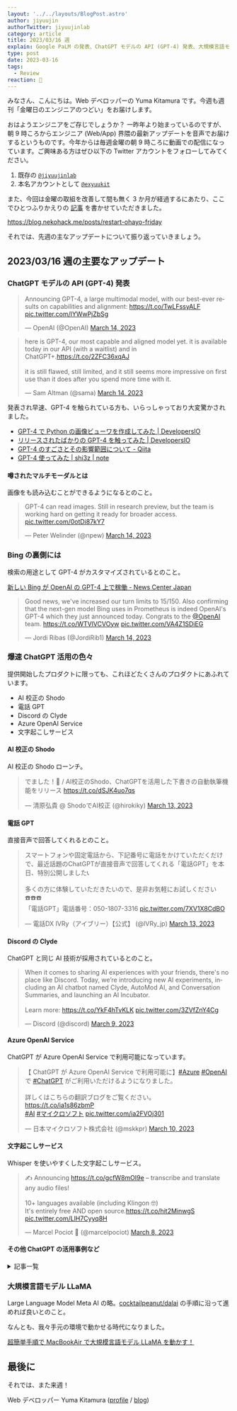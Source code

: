 ```yaml
---
layout: '../../layouts/BlogPost.astro'
author: jiyuujin
authorTwitter: jiyuujinlab
category: article
title: 2023/03/16 週
explain: Google PaLM の発表、ChatGPT モデルの API (GPT-4) 発表、大規模言語モデル LLaMA
type: post
date: 2023-03-16
tags:
  - Review
reaction: 🎨
---
```


みなさん、こんにちは。Web デベロッパーの Yuma Kitamura です。今週も週刊「金曜日のエンジニアのつどい」をお届けします。

おはようエンジニアをご存じでしょうか？ 一昨年より始まっているのですが、朝 9 時ころからエンジニア (Web/App) 界隈の最新アップデートを音声でお届けするというものです。今年からは毎週金曜の朝 9 時ころに動画での配信になっています。ご興味ある方はぜひ以下の Twitter アカウントをフォローしてみてください。

1. 既存の [`@jiyuujinlab`](https://twitter.com/jiyuujinlab)
2. 本名アカウントとして [`@exyuukit`](https://twitter.com/exyuukit)

また、今回は金曜の取組を改善して間も無く 3 か月が経過するにあたり、ここでひとつふりかえりの [記事](https://blog.nekohack.me/posts/restart-ohayo-friday) を書かせていただきました。

https://blog.nekohack.me/posts/restart-ohayo-friday

それでは、先週の主なアップデートについて振り返っていきましょう。

## 2023/03/16 週の主要なアップデート

### ChatGPT モデルの API (GPT-4) 発表

<blockquote class="twitter-tweet"><p lang="en" dir="ltr">Announcing GPT-4, a large multimodal model, with our best-ever results on capabilities and alignment: <a href="https://t.co/TwLFssyALF">https://t.co/TwLFssyALF</a> <a href="https://t.co/lYWwPjZbSg">pic.twitter.com/lYWwPjZbSg</a></p>&mdash; OpenAI (@OpenAI) <a href="https://twitter.com/OpenAI/status/1635687373060317185?ref_src=twsrc%5Etfw">March 14, 2023</a></blockquote> <script async src="https://platform.twitter.com/widgets.js" charset="utf-8"></script>

<blockquote class="twitter-tweet"><p lang="en" dir="ltr">here is GPT-4, our most capable and aligned model yet. it is available today in our API (with a waitlist) and in ChatGPT+.<a href="https://t.co/2ZFC36xqAJ">https://t.co/2ZFC36xqAJ</a><br><br>it is still flawed, still limited, and it still seems more impressive on first use than it does after you spend more time with it.</p>&mdash; Sam Altman (@sama) <a href="https://twitter.com/sama/status/1635687853324902401?ref_src=twsrc%5Etfw">March 14, 2023</a></blockquote> <script async src="https://platform.twitter.com/widgets.js" charset="utf-8"></script>

発表され早速、GPT-4 を触られている方も、いらっしゃっており大変驚かされました。

- [GPT-4 で Python の画像ビューワを作成してみた | DevelopersIO](https://dev.classmethod.jp/articles/programming-with-chatgpt-gpt-4/)
- [リリースされたばかりの GPT-4 を触ってみた | DevelopersIO](https://dev.classmethod.jp/articles/gpt-4/)
- [GPT-4 のすごさとその影響範囲について - Qiita](https://qiita.com/sakasegawa/items/4c6b9c3f703e89ec1c4d)
- [GPT-4 使ってみた | shi3z | note](https://note.com/shi3zblog/n/n659a427892ef)

#### 噂されたマルチモーダルとは

画像をも読み込むことができるようになるとのこと。

<blockquote class="twitter-tweet"><p lang="en" dir="ltr">GPT-4 can read images. Still in research preview, but the team is working hard on getting it ready for broader access. <a href="https://t.co/0otDi87kY7">pic.twitter.com/0otDi87kY7</a></p>&mdash; Peter Welinder (@npew) <a href="https://twitter.com/npew/status/1635691262044160001?ref_src=twsrc%5Etfw">March 14, 2023</a></blockquote> <script async src="https://platform.twitter.com/widgets.js" charset="utf-8"></script>

### Bing の裏側には

検索の用途として GPT-4 がカスタマイズされているとのこと。

[新しい Bing が OpenAI の GPT-4 上で稼働 - News Center Japan](https://news.microsoft.com/ja-jp/2023/03/15/230315-confirmed-the-new-bing-runs-on-openais-gpt-4/)

<blockquote class="twitter-tweet"><p lang="en" dir="ltr">Good news, we&#39;ve increased our turn limits to 15/150. Also confirming that the next-gen model Bing uses in Prometheus is indeed OpenAI&#39;s GPT-4 which they just announced today. Congrats to the <a href="https://twitter.com/OpenAI?ref_src=twsrc%5Etfw">@OpenAI</a> team. <a href="https://t.co/WTVlVCVOyw">https://t.co/WTVlVCVOyw</a> <a href="https://t.co/VA4Z1SDiEG">pic.twitter.com/VA4Z1SDiEG</a></p>&mdash; Jordi Ribas (@JordiRib1) <a href="https://twitter.com/JordiRib1/status/1635694953463705600?ref_src=twsrc%5Etfw">March 14, 2023</a></blockquote> <script async src="https://platform.twitter.com/widgets.js" charset="utf-8"></script>

### 爆速 ChatGPT 活用の色々

提供開始したプロダクトに限っても、これほどたくさんのプロダクトにあふれています。

- AI 校正の Shodo
- 電話 GPT
- Discord の Clyde
- Azure OpenAI Service
- 文字起こしサービス

#### AI 校正の Shodo

AI 校正の Shodo ローンチ。

<blockquote class="twitter-tweet"><p lang="ja" dir="ltr">でました！🚀 / AI校正のShodo、ChatGPTを活用した下書きの自動執筆機能をリリース <a href="https://t.co/dSJK4uo7qs">https://t.co/dSJK4uo7qs</a></p>&mdash; 清原弘貴 @ ShodoでAI校正 (@hirokiky) <a href="https://twitter.com/hirokiky/status/1635102415191183360?ref_src=twsrc%5Etfw">March 13, 2023</a></blockquote> <script async src="https://platform.twitter.com/widgets.js" charset="utf-8"></script>

#### 電話 GPT

直接音声で回答してくれるとのこと。

<blockquote class="twitter-tweet"><p lang="ja" dir="ltr">スマートフォンや固定電話から、下記番号に電話をかけていただくだけで、最近話題のChatGPTが直接音声で回答してくれる「電話GPT」を本日、特別公開しました📞<br><br>多くの方に体験していただきたいので、是非お気軽にお試しください☎️☎️☎️<br>「電話GPT」電話番号：050-1807-3316 <a href="https://t.co/7XV1X8CdBO">pic.twitter.com/7XV1X8CdBO</a></p>&mdash; 電話DX IVRy（アイブリー）【公式】 (@IVRy_jp) <a href="https://twitter.com/IVRy_jp/status/1635084006474784770?ref_src=twsrc%5Etfw">March 13, 2023</a></blockquote> <script async src="https://platform.twitter.com/widgets.js" charset="utf-8"></script>

#### Discord の Clyde

ChatGPT と同じ AI 技術が採用されているとのこと。

<blockquote class="twitter-tweet"><p lang="en" dir="ltr">When it comes to sharing AI experiences with your friends, there&#39;s no place like Discord. Today, we’re introducing new AI experiments, including an AI chatbot named Clyde, AutoMod AI, and Conversation Summaries, and launching an AI Incubator. <br><br>Learn more: <a href="https://t.co/YkF4hTvKLK">https://t.co/YkF4hTvKLK</a> <a href="https://t.co/3ZVfZnY4Cg">pic.twitter.com/3ZVfZnY4Cg</a></p>&mdash; Discord (@discord) <a href="https://twitter.com/discord/status/1633862297893601280?ref_src=twsrc%5Etfw">March 9, 2023</a></blockquote> <script async src="https://platform.twitter.com/widgets.js" charset="utf-8"></script>

#### Azure OpenAI Service

ChatGPT が Azure OpenAI Service で利用可能になっています。

<blockquote class="twitter-tweet"><p lang="ja" dir="ltr">【 ChatGPT が Azure OpenAI Service で利用可能に】<a href="https://twitter.com/hashtag/Azure?src=hash&amp;ref_src=twsrc%5Etfw">#Azure</a> <a href="https://twitter.com/hashtag/OpenAI?src=hash&amp;ref_src=twsrc%5Etfw">#OpenAI</a> で <a href="https://twitter.com/hashtag/ChatGPT?src=hash&amp;ref_src=twsrc%5Etfw">#ChatGPT</a> がご利用いただけるようになりました。<br> <br>詳しくはこちらの翻訳ブログをご覧ください。<br> <a href="https://t.co/ia1s86zbmP">https://t.co/ia1s86zbmP</a><br> <a href="https://twitter.com/hashtag/AI?src=hash&amp;ref_src=twsrc%5Etfw">#AI</a> <a href="https://twitter.com/hashtag/%E3%83%9E%E3%82%A4%E3%82%AF%E3%83%AD%E3%82%BD%E3%83%95%E3%83%88?src=hash&amp;ref_src=twsrc%5Etfw">#マイクロソフト</a> <a href="https://t.co/ia2FVOj301">pic.twitter.com/ia2FVOj301</a></p>&mdash; 日本マイクロソフト株式会社 (@mskkpr) <a href="https://twitter.com/mskkpr/status/1634103316366909441?ref_src=twsrc%5Etfw">March 10, 2023</a></blockquote> <script async src="https://platform.twitter.com/widgets.js" charset="utf-8"></script>

#### 文字起こしサービス

Whisper を使いやすくした文字起こしサービス。

<blockquote class="twitter-tweet"><p lang="en" dir="ltr">✍️ Announcing <a href="https://t.co/gcfW8mOI9e">https://t.co/gcfW8mOI9e</a> – transcribe and translate any audio files!<br><br>10+ languages available (including Klingon 🤓)<br>It&#39;s entirely free AND open source.<a href="https://t.co/hit2MinwgS">https://t.co/hit2MinwgS</a> <a href="https://t.co/LlH7Cyyq8H">pic.twitter.com/LlH7Cyyq8H</a></p>&mdash; Marcel Pociot 🧪 (@marcelpociot) <a href="https://twitter.com/marcelpociot/status/1633488875912933378?ref_src=twsrc%5Etfw">March 8, 2023</a></blockquote> <script async src="https://platform.twitter.com/widgets.js" charset="utf-8"></script>

#### その他 ChatGPT の活用事例など

<details>

<summary>記事一覧</summary>

- [ChatGPT とターミナルで会話するための CLI ツール Sawara をリリースしました](https://yocajii.hatenablog.jp/entry/2023/03/14/174924)
- [DocsBot AI を使ってみた](https://zenn.dev/howdy39/articles/a4a6f07a95a023)
- [ChatGPT と壁打ちしつつ、話し方ノウハウに則ってグルメのプレゼンをする](https://inout-ai.com/posts/DRPjr2s45X0PoF04)
- [ChatGPT API と Streamlit を使って超簡単に AI アプリを作ってみた - NRI ネットコム Blog](https://tech.nri-net.com/entry/create_app_using_chatgpt)
- [SlidesGPT - Like ChatGPT for slides](https://slidesgpt.com/)
- [都道府県と地方が紐づいた JSON の作成 | INOUT](https://inout-ai.com/posts/j3lhx_KjTMnMXmp9)
- [ChatGPT を使用して Web 制作者の疑問に答える Web アプリを作りました](https://stocker.jp/diary/chatgpt-web-app/)
- [ChatGPT でジェネレーティブアートジェネレータ - ABA の日誌](https://aba.hatenablog.com/entry/2023/03/12/172556)
- [ChatGPT API を利用して任意のエントリーのタイトル、ブックマーク一覧を元に適当なコメントなどを行う AI ブックマーカー](https://github.com/ktny/AI_hatena_bookmarker)
- [ChatGPT とペアプログラミングしたら爆速開発できました - karaage. [からあげ]](https://karaage.hatenadiary.jp/entry/2023/03/11/235602)
- [WordPress を AI 化しておしゃべりする](https://zenn.dev/kentarok/articles/a99e51079a8071)
- [ChatGPT は馬鹿じゃない！ 真の実力を解放するプロンプトエンジニアリングの最前線](https://zenn.dev/noritamarino/articles/a2321a65fe2be8)
- [Amazon Connect と ChatGPT の API を使い、電話で質問すると ChatGPT が何でも答えてくれるコールセンター向けチャットボットシステムを構築してみた | DevelopersIO](https://dev.classmethod.jp/articles/amazon-connect-chatgpt-api-chatbot/)
- [LlamaIndex を使って AWS CDK の記事 200 本以上でインデックスを作り OpenAI に質問してみた | DevelopersIO](https://dev.classmethod.jp/articles/llamaindex-create-index-cdk-article-over-200/)
- [ChatGPT API でウェブサイト版のように返答を逐次受け取る方法 - Qiita](https://qiita.com/Cartelet/items/cfc07fc499b6ebbc7dde)
- [ChatGPT API 搭載、仕事の全てを圧倒的な速度に「CalqWorks（カルクワークス）」 β 版公開](https://prtimes.jp/main/html/rd/p/000000077.000082094.html)
- [GPT が出した回答の確からしさを見えるようにしてみる - Taste of Tech Topics](https://acro-engineer.hatenablog.com/entry/2023/03/10/100000)
- [Scrapbox ChatGPT Connector - 井戸端](https://scrapbox.io/villagepump/Scrapbox_ChatGPT_Connector)
- [LayerX、新卒採用選考に ChatGPT・Notion AI の活用課題を必須化。新入社員研修のメニュー化も](https://prtimes.jp/main/html/rd/p/000000212.000036528.html)
- [ChatGPT をブロックでプログラミングできるようにしてみた｜ shi3z ｜ note](https://note.com/shi3zblog/n/n47f0ed4024d5)

</details>

### 大規模言語モデル LLaMA

Large Language Model Meta AI の略。[cocktailpeanut/dalai](https://github.com/cocktailpeanut/dalai) の手順に沿って進めれば良いとのこと。

なんとも、我々手元の環境で動かせる時代になりました。

[超簡単手順で MacBookAir で大規模言語モデル LLaMA を動かす！](https://zenn.dev/ozushi/articles/a9ee4ac9c574ab)

## 最後に

それでは、また来週！

Web デベロッパー Yuma Kitamura ([profile](https://yuma-kitamura.nekohack.me/) / [blog](https://blog.nekohack.me/))

